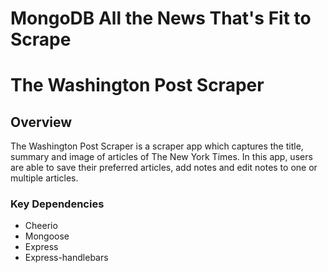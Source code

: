 # MongoDB All the News That's Fit to Scrape

# The Washington Post Scraper

## Overview

The Washington Post Scraper is a scraper app which captures the title, summary and image of articles of The New York Times. In this app, users are able to save their preferred articles, add notes and edit notes to one or multiple articles. 

### Key Dependencies

* Cheerio
* Mongoose
* Express
* Express-handlebars